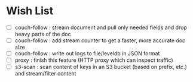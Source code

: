 # Wish List
* [ ] couch-follow : stream document and pull only needed fields and drop heavy parts of the doc
* [ ] couch-follow : add stream counter to get a faster, more accurate doc size
* [ ] couch-follow : write out logs to file/leveldb in JSON format
* [ ] proxy : finish this feature (HTTP proxy which can inspect traffic)
* [ ] s3-scan : scan content of keys in an S3 bucket (based on prefix, etc.) and stream/filter content
